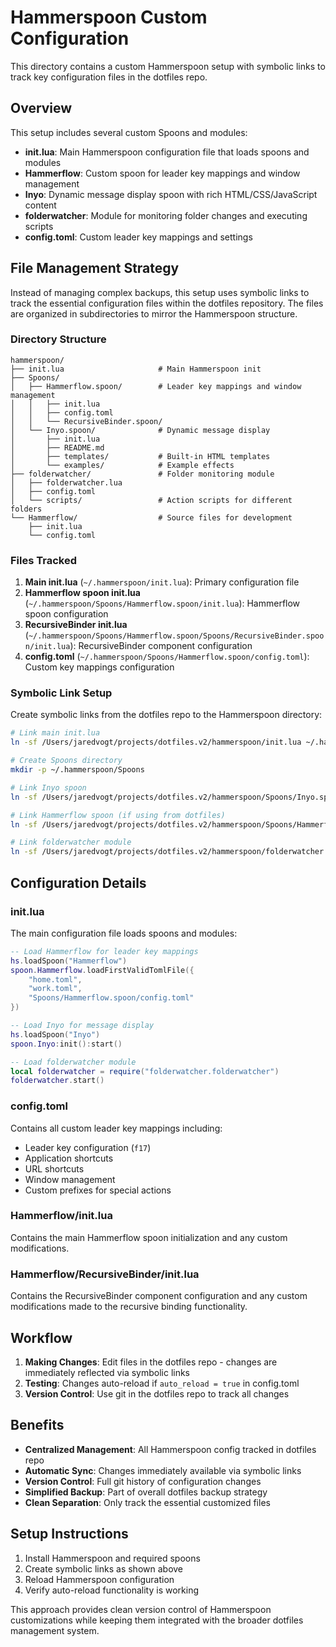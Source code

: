# Hammerspoon Custom Configuration

This directory contains a custom Hammerspoon setup with symbolic links to track key configuration files in the dotfiles repo.

## Overview

This setup includes several custom Spoons and modules:
- **init.lua**: Main Hammerspoon configuration file that loads spoons and modules
- **Hammerflow**: Custom spoon for leader key mappings and window management
- **Inyo**: Dynamic message display spoon with rich HTML/CSS/JavaScript content
- **folderwatcher**: Module for monitoring folder changes and executing scripts
- **config.toml**: Custom leader key mappings and settings

## File Management Strategy

Instead of managing complex backups, this setup uses symbolic links to track the essential configuration files within the dotfiles repository. The files are organized in subdirectories to mirror the Hammerspoon structure.

### Directory Structure

```
hammerspoon/
├── init.lua                     # Main Hammerspoon init
├── Spoons/
│   ├── Hammerflow.spoon/        # Leader key mappings and window management
│   │   ├── init.lua
│   │   ├── config.toml
│   │   └── RecursiveBinder.spoon/
│   └── Inyo.spoon/              # Dynamic message display
│       ├── init.lua
│       ├── README.md
│       ├── templates/           # Built-in HTML templates
│       └── examples/            # Example effects
├── folderwatcher/               # Folder monitoring module
│   ├── folderwatcher.lua
│   ├── config.toml
│   └── scripts/                 # Action scripts for different folders
└── Hammerflow/                  # Source files for development
    ├── init.lua
    └── config.toml
```

### Files Tracked

1. **Main init.lua** (`~/.hammerspoon/init.lua`): Primary configuration file
2. **Hammerflow spoon init.lua** (`~/.hammerspoon/Spoons/Hammerflow.spoon/init.lua`): Hammerflow spoon configuration
3. **RecursiveBinder init.lua** (`~/.hammerspoon/Spoons/Hammerflow.spoon/Spoons/RecursiveBinder.spoon/init.lua`): RecursiveBinder component configuration
4. **config.toml** (`~/.hammerspoon/Spoons/Hammerflow.spoon/config.toml`): Custom key mappings configuration

### Symbolic Link Setup

Create symbolic links from the dotfiles repo to the Hammerspoon directory:

```bash
# Link main init.lua
ln -sf /Users/jaredvogt/projects/dotfiles.v2/hammerspoon/init.lua ~/.hammerspoon/init.lua

# Create Spoons directory
mkdir -p ~/.hammerspoon/Spoons

# Link Inyo spoon
ln -sf /Users/jaredvogt/projects/dotfiles.v2/hammerspoon/Spoons/Inyo.spoon ~/.hammerspoon/Spoons/Inyo.spoon

# Link Hammerflow spoon (if using from dotfiles)
ln -sf /Users/jaredvogt/projects/dotfiles.v2/hammerspoon/Spoons/Hammerflow.spoon ~/.hammerspoon/Spoons/Hammerflow.spoon

# Link folderwatcher module
ln -sf /Users/jaredvogt/projects/dotfiles.v2/hammerspoon/folderwatcher ~/.hammerspoon/folderwatcher
```

## Configuration Details

### init.lua
The main configuration file loads spoons and modules:

```lua
-- Load Hammerflow for leader key mappings
hs.loadSpoon("Hammerflow")
spoon.Hammerflow.loadFirstValidTomlFile({
    "home.toml",
    "work.toml", 
    "Spoons/Hammerflow.spoon/config.toml"
})

-- Load Inyo for message display
hs.loadSpoon("Inyo")
spoon.Inyo:init():start()

-- Load folderwatcher module
local folderwatcher = require("folderwatcher.folderwatcher")
folderwatcher.start()
```

### config.toml
Contains all custom leader key mappings including:
- Leader key configuration (`f17`)
- Application shortcuts
- URL shortcuts  
- Window management
- Custom prefixes for special actions

### Hammerflow/init.lua
Contains the main Hammerflow spoon initialization and any custom modifications.

### Hammerflow/RecursiveBinder/init.lua
Contains the RecursiveBinder component configuration and any custom modifications made to the recursive binding functionality.

## Workflow

1. **Making Changes**: Edit files in the dotfiles repo - changes are immediately reflected via symbolic links
2. **Testing**: Changes auto-reload if `auto_reload = true` in config.toml
3. **Version Control**: Use git in the dotfiles repo to track all changes

## Benefits

- **Centralized Management**: All Hammerspoon config tracked in dotfiles repo
- **Automatic Sync**: Changes immediately available via symbolic links
- **Version Control**: Full git history of configuration changes
- **Simplified Backup**: Part of overall dotfiles backup strategy
- **Clean Separation**: Only track the essential customized files

## Setup Instructions

1. Install Hammerspoon and required spoons
2. Create symbolic links as shown above
3. Reload Hammerspoon configuration
4. Verify auto-reload functionality is working

This approach provides clean version control of Hammerspoon customizations while keeping them integrated with the broader dotfiles management system.